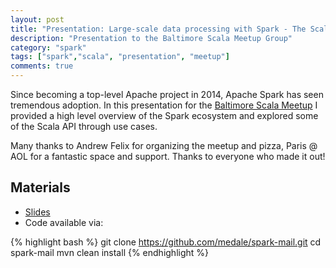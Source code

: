```yaml
---
layout: post
title: "Presentation: Large-scale data processing with Spark - The Scala Killer App?"
description: "Presentation to the Baltimore Scala Meetup Group"
category: "spark"
tags: ["spark","scala", "presentation", "meetup"]
comments: true
---
```


Since becoming a top-level Apache project in 2014, Apache Spark has seen
tremendous adoption. In this presentation for the
[Baltimore Scala Meetup](http://www.meetup.com/Baltimore-Scala/events/224636405/)
I provided a high level overview of the Spark ecosystem and explored some of
the Scala API through use cases.

Many thanks to Andrew Felix for organizing the meetup and pizza, Paris @ AOL
for a fantastic space and support. Thanks to everyone who made it out!

## Materials

* [Slides](https://github.com/medale/presentations/blob/master/spark-scala-killer-app-2015/Spark-ScalaKillerApp.pdf)
* Code available via:

{% highlight bash %}
git clone https://github.com/medale/spark-mail.git
cd spark-mail
mvn clean install
{% endhighlight %}
